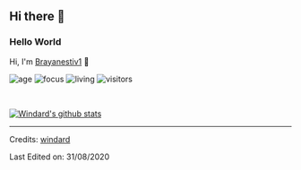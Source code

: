 ## Hi there 👋

### Hello World
Hi, I'm [Brayanestiv1](https://Brayanestiv1.com) 👋

![age](https://img.shields.io/badge/age-24-blue)
![focus](https://img.shields.io/badge/focus-backend-brightgreen)
![living](https://img.shields.io/badge/living-shanghai-3c9)
![visitors](https://visitor-badge.herokuapp.com/badge?page_id=Brayanestiv1.github.profile)

<br />

[![Windard's github stats](https://github-readme-stats.vercel.app/api?username=Brayanestiv1&show_icons=true)](https://github.com/Brayanestiv1)

----

Credits: [windard](https://github.com/Brayanestiv1)

Last Edited on: 31/08/2020

